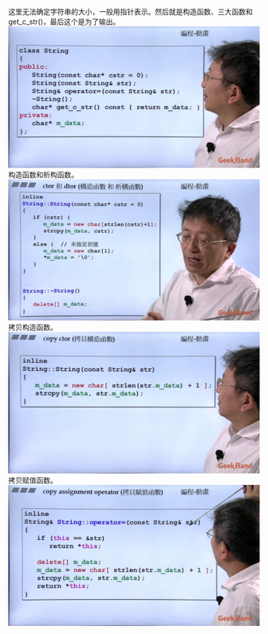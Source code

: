 这里无法确定字符串的大小，一般用指针表示。然后就是构造函数、三大函数和get_c_str()，最后这个是为了输出。
![](attachments/9.1.1复习String类的实现过程.jpg)
构造函数和析构函数。
![](attachments/9.2.1复习String类的实现过程.jpg)
拷贝构造函数。
![](attachments/9.2.2复习String类的实现过程.jpg)
拷贝赋值函数。
![](attachments/9.2.3复习String类的实现过程.jpg)